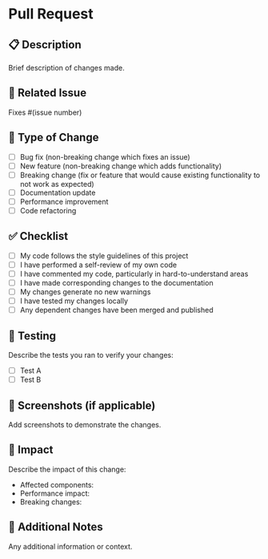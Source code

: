 # Pull Request

## 📋 Description
Brief description of changes made.

## 🔗 Related Issue
Fixes #(issue number)

## 🎯 Type of Change
- [ ] Bug fix (non-breaking change which fixes an issue)
- [ ] New feature (non-breaking change which adds functionality)
- [ ] Breaking change (fix or feature that would cause existing functionality to not work as expected)
- [ ] Documentation update
- [ ] Performance improvement
- [ ] Code refactoring

## ✅ Checklist
- [ ] My code follows the style guidelines of this project
- [ ] I have performed a self-review of my own code
- [ ] I have commented my code, particularly in hard-to-understand areas
- [ ] I have made corresponding changes to the documentation
- [ ] My changes generate no new warnings
- [ ] I have tested my changes locally
- [ ] Any dependent changes have been merged and published

## 🧪 Testing
Describe the tests you ran to verify your changes:
- [ ] Test A
- [ ] Test B

## 📸 Screenshots (if applicable)
Add screenshots to demonstrate the changes.

## 🔄 Impact
Describe the impact of this change:
- Affected components:
- Performance impact:
- Breaking changes:

## 📝 Additional Notes
Any additional information or context.
